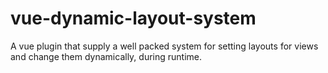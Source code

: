 # vue-dynamic-layout-system
A vue plugin that supply a well packed system for setting layouts for views and change them dynamically, during runtime.
